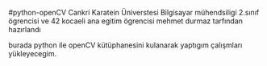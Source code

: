 #python-openCV
Cankri Karatein Üniverstesi Bilgisayar mühendsiligi 2.sınıf ögrencisi ve 42 kocaeli ana egitim ögrencisi mehmet durmaz tarfından hazırlandı 

burada python ile openCV kütüphanesini kulanarak yaptıgım çalışmları yükleyecegim.
